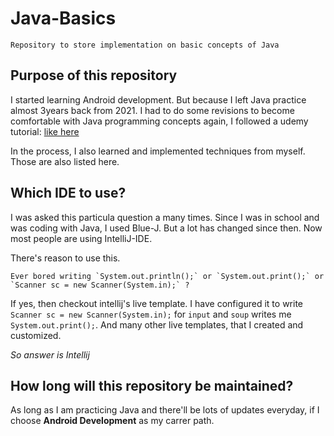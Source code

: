 # Java-Basics

    Repository to store implementation on basic concepts of Java

## Purpose of this repository

I started learning Android development. But because I left Java practice almost 3years back from 2021. I had to do some revisions to
become comfortable with Java programming concepts again, I followed a udemy tutorial: [like here](https://www.udemy.com/course/androidappcourse/)

In the process, I also learned and implemented techniques from myself. Those are also listed here.

## Which IDE to use?

I was asked this particula question a many times. Since I was in school and was coding with Java, I used Blue-J. But a lot has changed since then. Now most people are using IntelliJ-IDE.

There's reason to use this.

    Ever bored writing `System.out.println();` or `System.out.print();` or `Scanner sc = new Scanner(System.in);` ?

If yes, then checkout intellij's live template. I have configured it to write ``Scanner sc = new Scanner(System.in);`` for `input` and `soup` writes me `System.out.print();`. And many other live templates, that I created and customized.

*So answer is Intellij*

## How long will this repository be maintained?

As long as I am practicing Java and there'll be lots of updates everyday, if I choose **Android Development** as my carrer path.